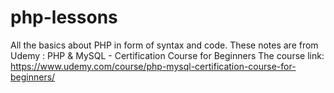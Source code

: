 # php-lessons
All the basics about PHP in form of syntax and code. These notes are from Udemy : PHP &amp; MySQL - Certification Course for Beginners
The course link: https://www.udemy.com/course/php-mysql-certification-course-for-beginners/
